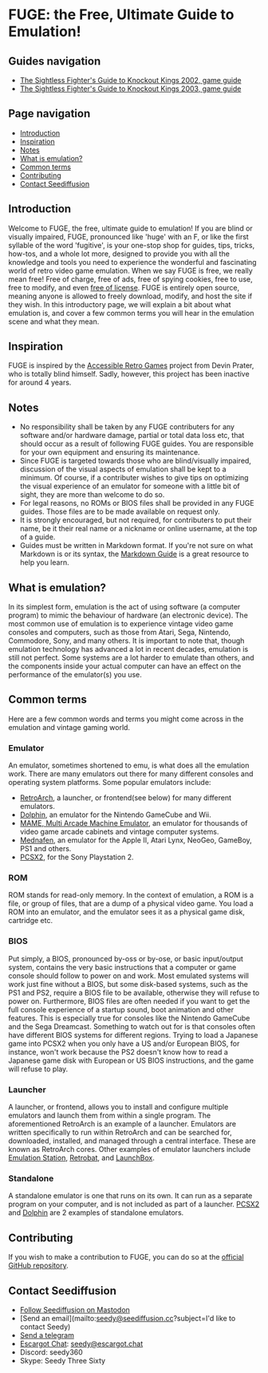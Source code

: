 # FUGE: the Free, Ultimate Guide to Emulation!

## Guides navigation

* [The Sightless Fighter's Guide to Knockout Kings 2002, game guide](game-guides/SFG_KOK02.md)
* [The Sightless Fighter's Guide to Knockout Kings 2003, game guide](game-guides/SFG_KOK03.md)

## Page navigation

* [Introduction](#introduction)
* [Inspiration](#inspiration)
* [Notes](notes)
* [What is emulation?](#what-is-emulation)
* [Common terms](#common-terms)
* [Contributing](#contributing)
* [Contact Seediffusion](#contact-seediffusion)

## Introduction

Welcome to FUGE, the free, ultimate guide to emulation!
If you are blind or visually impaired, FUGE, pronounced like 'huge' with an F, or like the first syllable of the word 'fugitive', is your one-stop shop for guides, tips, tricks, how-tos, and a whole lot more, designed to provide you with all the knowledge and tools you need to experience the wonderful and fascinating world of retro video game emulation.
When we say FUGE is free, we really mean free! Free of charge, free of ads, free of spying cookies, free to use, free to modify, and even [free of license](https://unlicense.org/). FUGE is entirely open source, meaning anyone is allowed to freely download, modify, and host the site if they wish.
In this introductory page, we will explain a bit about what emulation is, and cover a few common terms you will hear in the emulation scene and what they mean.

## Inspiration

FUGE is inspired by the [Accessible Retro Games](https://github.com/devinprater/accessible-retro-games) project from Devin Prater, who is totally blind himself. Sadly, however, this project has been inactive for around 4 years.

## Notes

* No responsibility shall be taken by any FUGE contributers for any software and/or hardware damage, partial or total data loss etc, that should occur as a result of following FUGE guides. You are responsible for your own equipment and ensuring its maintenance.
* Since FUGE is targeted towards those who are blind/visually impaired, discussion of the visual aspects of emulation shall be kept to a minimum. Of course, if a contributer wishes to give tips on optimizing the visual experience of an emulator for someone with a little bit of sight, they are more than welcome to do so.
* For legal reasons, no ROMs or BIOS files shall be provided in any FUGE guides. Those files are to be made available on request only.
* It is strongly encouraged, but not required, for contributers to put their name, be it their real name or a nickname or online username, at the top of a guide.
* Guides must be written in Markdown format. If you're not sure on what Markdown is or its syntax, the [Markdown Guide](https://www.markdownguide.org/) is a great resource to help you learn.

## What is emulation?

In its simplest form, emulation is the act of using software (a computer program) to mimic the behaviour of hardware (an electronic device). The most common use of emulation is to experience vintage video game consoles and computers, such as those from Atari, Sega, Nintendo, Commodore, Sony, and many others.
It is important to note that, though emulation technology has advanced a lot in recent decades, emulation is still not perfect. Some systems are a lot harder to emulate than others, and the components inside your actual computer can have an effect on the performance of the emulator(s) you use.

## Common terms

Here are a few common words and terms you might come across in the emulation and vintage gaming world.

### Emulator

An emulator, sometimes shortened to emu, is what does all the emulation work. There are many emulators out there for many different consoles and operating system platforms.
Some popular emulators include:

* [RetroArch](https://retroarch.com/), a launcher, or frontend(see below) for many different emulators.
* [Dolphin](https://dolphin-emu.org/), an emulator for the Nintendo GameCube and Wii.
* [MAME, Multi Arcade Machine Emulator](https://www.mamedev.org/), an emulator for thousands of video game arcade cabinets and vintage computer systems.
* [Mednafen](https://mednafen.github.io/), an emulator for the Apple II, Atari Lynx, NeoGeo, GameBoy, PS1 and others.
* [PCSX2](https://pcsx2.net/), for the Sony Playstation 2.

### ROM

ROM stands for read-only memory. In the context of emulation, a ROM is a file, or group of files, that are a dump of a physical video game. You load a ROM into an emulator, and the emulator sees it as a physical game disk, cartridge etc.

### BIOS

Put simply, a BIOS, pronounced by-oss or by-ose, or basic input/output system, contains the very basic instructions that a computer or game console should follow to power on and work. Most emulated systems will work just fine without a BIOS, but some disk-based systems, such as the PS1 and PS2, require a BIOS file to be available, otherwise they will refuse to power on. Furthermore, BIOS files are often needed if you want to get the full console experience of a startup sound, boot animation and other features. This is especially true for consoles like the Nintendo GameCube and the Sega Dreamcast.
Something to watch out for is that consoles often have different BIOS systems for different regions. Trying to load a Japanese game into PCSX2 when you only have a US and/or European BIOS, for instance, won't work because the PS2 doesn't know how to read a Japanese game disk with European or US BIOS instructions, and the game will refuse to play.

### Launcher

A launcher, or frontend, allows you to install and configure multiple emulators and launch them from within a single program. The aforementioned RetroArch is an example of a launcher. Emulators are written specifically to run within RetroArch and can be searched for, downloaded, installed, and managed through a central interface. These are known as RetroArch cores. Other examples of emulator launchers include [Emulation Station](https://emulationstation.org/), [Retrobat](https://www.retrobat.org), and [LaunchBox](https://www.launchbox-app.com/).

### Standalone

A standalone emulator is one that runs on its own. It can run as a separate program on your computer, and is not included as part of a launcher. [PCSX2](https://pcsx2.net/) and [Dolphin](https://dolphin-emu.org/) are 2 examples of standalone emulators.

## Contributing

If you wish to make a contribution to FUGE, you can do so at the [official GitHub repository](https://github.com/seediffusion/FUGE).

## Contact Seediffusion

* [Follow Seediffusion on Mastodon](https://tweesecake.social/@seediffusion)
* [Send an email](mailto:seedy@seediffusion.cc?subject=I'd like to contact Seedy)
* [Send a telegram](https://t.me/SeedyThreeSixty)
* [Escargot Chat](https://escargot.chat): seedy@escargot.chat
* Discord: seedy360
* Skype: Seedy Three Sixty